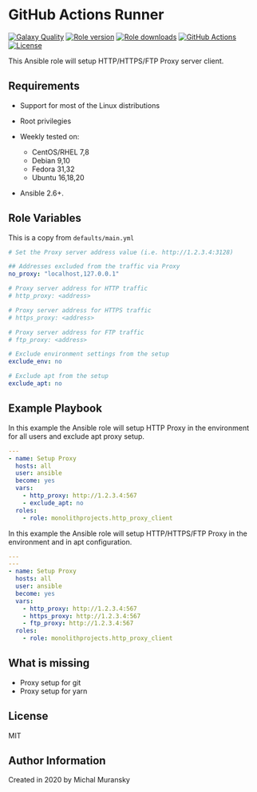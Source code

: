 # GitHub Actions Runner

[![Galaxy Quality](https://img.shields.io/ansible/quality/50801?style=flat&logo=ansible)](https://galaxy.ansible.com/monolithprojects/http_proxy_client)
[![Role version](https://img.shields.io/github/v/release/MonolithProjects/ansible-http_proxy_client)](https://galaxy.ansible.com/monolithprojects/http_proxy_client)
[![Role downloads](https://img.shields.io/ansible/role/d/50801)](https://galaxy.ansible.com/monolithprojects/http_proxy_client)
[![GitHub Actions](https://github.com/MonolithProjects/ansible-http_proxy_client/workflows/molecule%20test/badge.svg?branch=master)](https://github.com/MonolithProjects/ansible-http_proxy_client/actions)
[![License](https://img.shields.io/github/license/MonolithProjects/ansible-http_proxy_client)](https://github.com/MonolithProjects/ansible-http_proxy_client/blob/master/LICENSE)

This Ansible role will setup HTTP/HTTPS/FTP Proxy server client.

## Requirements

* Support for most of the Linux distributions

* Root privilegies

* Weekly tested on:
  * CentOS/RHEL 7,8
  * Debian 9,10
  * Fedora 31,32
  * Ubuntu 16,18,20

* Ansible 2.6+.

## Role Variables

This is a copy from `defaults/main.yml`

```yaml
# Set the Proxy server address value (i.e. http://1.2.3.4:3128)

## Addresses excluded from the traffic via Proxy
no_proxy: "localhost,127.0.0.1"

# Proxy server address for HTTP traffic
# http_proxy: <address>

# Proxy server address for HTTPS traffic
# https_proxy: <address>

# Proxy server address for FTP traffic
# ftp_proxy: <address>

# Exclude environment settings from the setup
exclude_env: no

# Exclude apt from the setup
exclude_apt: no
```

## Example Playbook

In this example the Ansible role will setup HTTP Proxy in the environment for all users and exclude apt proxy setup.

```yaml
---
- name: Setup Proxy
  hosts: all
  user: ansible
  become: yes
  vars:
    - http_proxy: http://1.2.3.4:567
    - exclude_apt: no
  roles:
    - role: monolithprojects.http_proxy_client
```

In this example the Ansible role will setup HTTP/HTTPS/FTP Proxy in the environment and in apt configuration.

```yaml
---
---
- name: Setup Proxy
  hosts: all
  user: ansible
  become: yes
  vars:
    - http_proxy: http://1.2.3.4:567
    - https_proxy: http://1.2.3.4:567
    - ftp_proxy: http://1.2.3.4:567
  roles:
    - role: monolithprojects.http_proxy_client
```

## What is missing

* Proxy setup for git
* Proxy setup for yarn

## License

MIT

## Author Information

Created in 2020 by Michal Muransky
